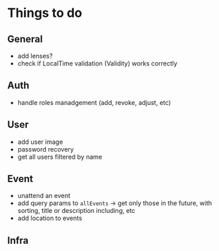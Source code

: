 # Things to do

## General

* add lenses?
* check if LocalTime validation (Validity) works correctly

## Auth

* handle roles manadgement (add, revoke, adjust, etc)

## User

* add user image
* password recovery
* get all users filtered by name

## Event

* unattend an event
* add query params to `allEvents` -> get only those in the future, with sorting, title or description including, etc
* add location to events

## Infra
